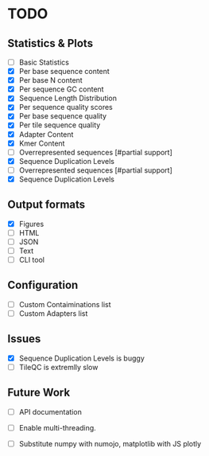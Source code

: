 # TODO

## Statistics & Plots

- [ ] Basic Statistics
- [x] Per base sequence content
- [x] Per base N content
- [x] Per sequence GC content
- [x] Sequence Length Distribution
- [x] Per sequence quality scores
- [x] Per base sequence quality
- [x] Per tile sequence quality
- [x] Adapter Content
- [x] Kmer Content
- [ ] Overrepresented sequences [#partial support]
- [x] Sequence Duplication Levels
- [ ] Overrepresented sequences [#partial support]
- [x] Sequence Duplication Levels

## Output formats

- [x] Figures
- [ ] HTML
- [ ] JSON
- [ ] Text
- [ ] CLI tool

## Configuration

- [ ] Custom Contaiminations list
- [ ] Custom Adapters list

## Issues

- [x]  Sequence Duplication Levels is buggy
- [ ]  TileQC is extremlly slow
  
## Future Work

- [ ] API documentation
- [ ] Enable multi-threading.
- [ ] Substitute numpy with numojo, matplotlib with JS plotly
  